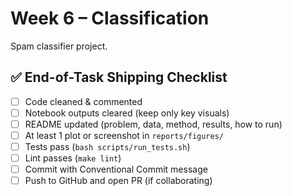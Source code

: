 # Week 6 – Classification
Spam classifier project.

## ✅ End-of-Task Shipping Checklist
- [ ] Code cleaned & commented
- [ ] Notebook outputs cleared (keep only key visuals)
- [ ] README updated (problem, data, method, results, how to run)
- [ ] At least 1 plot or screenshot in `reports/figures/`
- [ ] Tests pass (`bash scripts/run_tests.sh`)
- [ ] Lint passes (`make lint`)
- [ ] Commit with Conventional Commit message
- [ ] Push to GitHub and open PR (if collaborating)

